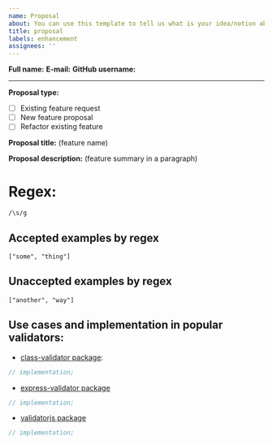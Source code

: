 ```yaml
---
name: Proposal
about: You can use this template to tell us what is your idea/notion about something
title: proposal
labels: enhancement
assignees: ''
---
```


**Full name:**
**E-mail:**
**GitHub username:**

---

**Proposal type:**

- [ ] Existing feature request
- [ ] New feature proposal
- [ ] Refactor existing feature

**Proposal title:** (feature name)

**Proposal description:** (feature summary in a paragraph)

# Regex:

`/\s/g`

## Accepted examples by regex

`["some", "thing"]`

## Unaccepted examples by regex

`["another", "way"]`

## Use cases and implementation in popular validators:

- [class-validator package][class-validator]:

```ts
// implementation;
```

- [express-validator package][express-validator]

```ts
// implementation;
```

- [validatorjs package][validatorjs]

```ts
// implementation;
```

[class-validator]: https://github.com/typestack/class-validator/
[express-validator]: https://github.com/express-validator/express-validator
[validatorjs]: https://github.com/validatorjs/validator.js

